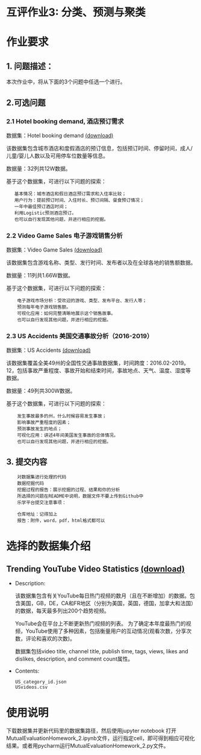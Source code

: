 # 互评作业3: 分类、预测与聚类

# 作业要求

## 1. 问题描述：

  本次作业中，将从下面的3个问题中任选一个进行。

## 2.可选问题

### 2.1 Hotel booking demand, 酒店预订需求

数据集：Hotel booking demand [(download)](https://www.kaggle.com/jessemostipak/hotel-booking-demand)

该数据集包含城市酒店和度假酒店的预订信息，包括预订时间、停留时间，成人/儿童/婴儿人数以及可用停车位数量等信息。

数据量：32列共12W数据。

基于这个数据集，可进行以下问题的探索：

 ```
    基本情况：城市酒店和假日酒店预订需求和入住率比较；
    用户行为：提前预订时间、入住时长、预订间隔、餐食预订情况；
    一年中最佳预订酒店时间；
    利用Logistic预测酒店预订。
    也可以自行发现其他问题，并进行相应的挖掘。
 ```

### 2.2 Video Game Sales 电子游戏销售分析

数据集：Video Game Sales [(download)](https://www.kaggle.com/gregorut/videogamesales)

该数据集包含游戏名称、类型、发行时间、发布者以及在全球各地的销售额数据。

数据量：11列共1.66W数据。

基于这个数据集，可进行以下问题的探索：

```
    电子游戏市场分析：受欢迎的游戏、类型、发布平台、发行人等；
    预测每年电子游戏销售额。
    可视化应用：如何完整清晰地展示这个销售故事。
    也可以自行发现其他问题，并进行相应的挖掘。
```

### 2.3 US Accidents 美国交通事故分析（2016-2019）

数据集：US Accidents [(download)](https://www.kaggle.com/sobhanmoosavi/us-accidents)

该数据集覆盖全美49州的全国性交通事故数据集，时间跨度：2016.02-2019。12，包括事故严重程度、事故开始和结束时间，事故地点、天气、温度、湿度等数据。

数据量：49列共300W数据。

基于这个数据集，可进行以下问题的探索：

```
    发生事故最多的州，什么时候容易发生事故；
    影响事故严重程度的因素；
    预测事故发生的地点；
    可视化应用：讲述4年间美国发生事故的总体情况。
    也可以自行发现其他问题，并进行相应的挖掘。
```

## 3. 提交内容

```
    对数据集进行处理的代码
    数据挖掘代码
    挖掘过程的报告：展示挖掘的过程、结果和你的分析
    所选择的问题在README中说明，数据文件不要上传到Github中
    乐学平台提交注意事项：

    仓库地址：记得加上
    报告：附件，word，pdf，html格式都可以
```

# 选择的数据集介绍

## Trending YouTube Video Statistics [(download)](https://www.kaggle.com/datasnaek/youtube-new)

* Description: 

    该数据集包含有关YouTube每日热门视频的数月（且在不断增加）的数据。包含美国，GB，DE，CA和FR地区（分别为美国，英国，德国，加拿大和法国）的数据，每天最多列出200个趋势视频。
    
    YouTube会在平台上不断更新热门视频的列表。 为了确定本年度最热门的视频，YouTube使用了多种因素，包括衡量用户的互动情况(观看次数，分享次数，评论和喜欢的次数)。
    
    数据集包括video title, channel title, publish time, tags, views, likes and dislikes, description, and comment count属性。

* Contents:
    ```
    US_category_id.json
    USvideos.csv
    ```

# 使用说明
下载数据集并更新代码里的数据集路径，然后使用jupyter notebook 打开MutualEvaluationHomework_2.ipynb文件，运行指定cell，即可得到相应可视化结果。或者用pycharm运行MutualEvaluationHomework_2.py文件。
